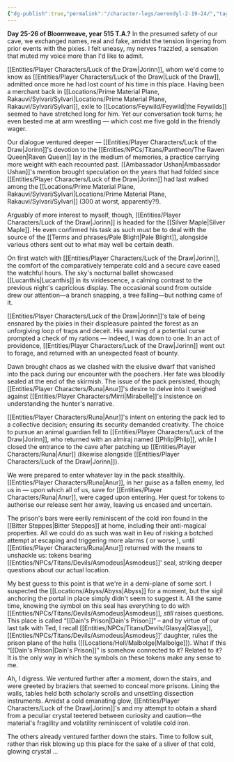 ```yaml
---
{"dg-publish":true,"permalink":"/character-logs/aerendyl-2-19-24/","tags":["Plot","Campaign"]}
---
```



**Day 25-26 of Bloomweave, year 515 T.A.?**
In the presumed safety of our cave, we exchanged names, real and fake, amidst the tension lingering from prior events with the pixies. I felt uneasy, my nerves frazzled, a sensation that muted my voice more than I'd like to admit.

[[Entities/Player Characters/Luck of the Draw\|Jorinn]], whom we'd come to know as [[Entities/Player Characters/Luck of the Draw\|Luck of the Draw]], admitted once more he had lost count of his time in this place. Having been a merchant back in [[Locations/Prime Material Plane, Rakauvi/Sylvari/Sylvari\|Locations/Prime Material Plane, Rakauvi/Sylvari/Sylvari]], exile to [[Locations/Feywild/Feywild\|the Feywilds]] seemed to have stretched long for him. Yet our conversation took turns; he even bested me at arm wrestling — which cost me five gold in the friendly wager.

Our dialogue ventured deeper — [[Entities/Player Characters/Luck of the Draw\|Jorinn]]'s devotion to the [[Entities/NPCs/Titans/Pantheon/The Raven Queen\|Raven Queen]] lay in the medium of memories, a practice carrying more weight with each recounted past. [[Ambassador Ushan\|Ambassador Ushan]]'s mention brought speculation on the years that had folded since [[Entities/Player Characters/Luck of the Draw\|Jorinn]] had last walked among the [[Locations/Prime Material Plane, Rakauvi/Sylvari/Sylvari\|Locations/Prime Material Plane, Rakauvi/Sylvari/Sylvari]] (300 at worst, apparently?!).

Arguably of more interest to myself, though, [[Entities/Player Characters/Luck of the Draw\|Jorinn]] is headed for the [[Silver Maple\|Silver Maple]]. He even confirmed his task as such must be to deal with the source of the [[Terms and phrases/Pale Blight\|Pale Blight]], alongside various others sent out to what may well be certain death.

On first watch with [[Entities/Player Characters/Luck of the Draw\|Jorinn]], the comfort of the comparatively temperate cold and a secure cave eased the watchful hours. The sky's nocturnal ballet showcased [[Lucanthis\|Lucanthis]] in its viridescence, a calming contrast to the previous night's capricious display. The occasional sound from outside drew our attention—a branch snapping, a tree falling—but nothing came of it.

[[Entities/Player Characters/Luck of the Draw\|Jorinn]]'s tale of being ensnared by the pixies in their displeasure painted the forest as an unforgiving loop of traps and deceit. His warning of a potential curse prompted a check of my rations — indeed, I was down to one. In an act of providence, [[Entities/Player Characters/Luck of the Draw\|Jorinn]] went out to forage, and returned with an unexpected feast of bounty.

Dawn brought chaos as we clashed with the elusive dwarf that vanished into the pack during our encounter with the poachers. Her fate was bloodily sealed at the end of the skirmish. The issue of the pack persisted, though; [[Entities/Player Characters/Runa\|Anur]]'s desire to delve into it weighed against [[Entities/Player Characters/Mirri\|Mirabelle]]'s insistence on understanding the hunter's narrative.

[[Entities/Player Characters/Runa\|Anur]]'s intent on entering the pack led to a collective decision; ensuring its security demanded creativity. The choice to pursue an animal guardian fell to [[Entities/Player Characters/Luck of the Draw\|Jorinn]], who returned with an almiraj named [[Phlip\|Phlip]], while I closed the entrance to the cave after patching up [[Entities/Player Characters/Runa\|Anur]] (likewise alongside [[Entities/Player Characters/Luck of the Draw\|Jorinn]]). 

We were prepared to enter whatever lay in the pack stealthily. [[Entities/Player Characters/Runa\|Anur]], in her guise as a fallen enemy, led us in — upon which all of us, save for [[Entities/Player Characters/Runa\|Anur]], were caged upon entering. Her quest for tokens to authorise our release sent her away, leaving us encased and uncertain.

The prison's bars were eerily reminiscent of the cold iron found in the [[Bitter Steppes\|Bitter Steppes]] at home, including their anti-magical properties. All we could do as such was wait in lieu of risking a botched attempt at escaping and triggering more alarms ( or worse ), until [[Entities/Player Characters/Runa\|Anur]] returned with the means to unshackle us: tokens bearing [[Entities/NPCs/Titans/Devils/Asmodeus\|Asmodeus]]' seal, striking deeper questions about our actual location.

My best guess to this point is that we're in a demi-plane of some sort. I suspected the [[Locations/Abyss/Abyss\|Abyss]] for a moment, but the sigil anchoring the portal in place simply didn't seem to suggest it. All the same time, knowing the symbol on this seal has everything to do with [[Entities/NPCs/Titans/Devils/Asmodeus\|Asmodeus]], *still* raises questions. This place is called “[[Dain's Prison\|Dain's Prison]]” – and by virtue of our last talk with Ted, I recall [[Entities/NPCs/Titans/Devils/Glasya\|Glasya]], [[Entities/NPCs/Titans/Devils/Asmodeus\|Asmodeus]]’ daughter, rules the prison plane of the hells ([[Locations/Hell/Malbolge\|Malbolge]]). What if this “[[Dain's Prison\|Dain's Prison]]” is somehow connected to it? Related to it? It is the only way in which the symbols on these tokens make any sense to me.

Ah, I digress. We ventured further after a moment, down the stairs, and were greeted by braziers that seemed to conceal more prisons. Lining the walls, tables held both scholarly scrolls and unsettling dissection instruments. Amidst a cold emanating glow, [[Entities/Player Characters/Luck of the Draw\|Jorinn]]'s and my attempt to obtain a shard from a peculiar crystal teetered between curiosity and caution—the material's fragility and volatility reminiscent of volatile cold iron.

The others already ventured farther down the stairs. Time to follow suit, rather than risk blowing up this place for the sake of a sliver of that cold, glowing crystal …